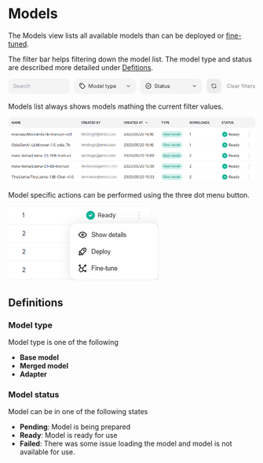 # Models

The Models view lists all available models than can be deployed or [fine-tuned](./fine-tuning.md).

The filter bar helps filtering down the model list. The model type and status are described more detailed under [Defitions](#definitions).

![Model filters](../../img/training/models-filtering.png)

Models list always shows models mathing the current filter values.

![Model list](../../img/training/models-list.png)

Model specific actions can be performed using the three dot menu button.

![Model submenu](../../img/training/models-list-submenu.png)

## Definitions

### Model type

Model type is one of the following

- **Base model**
- **Merged model**
- **Adapter**

### Model status

Model can be in one of the following states

- **Pending**: Model is being prepared
- **Ready**: Model is ready for use
- **Failed**: There was some issue loading the model and model is not available for use.
